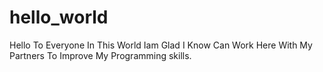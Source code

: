 # hello_world
Hello To Everyone In This World
Iam Glad I Know Can Work Here With My Partners To Improve My Programming skills.
